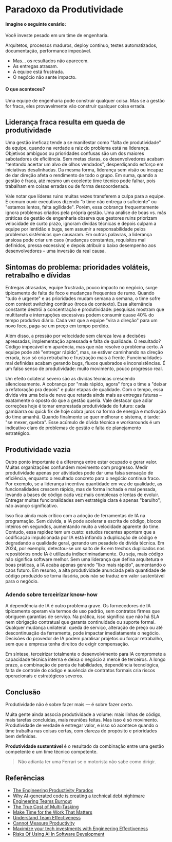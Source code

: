 # Paradoxo da Produtividade

#### Imagine o seguinte cenário:

Você investe pesado em um time de engenharia.

Arquitetos, processos maduros, deploy contínuo, testes automatizados, documentação, performance impecável.

- Mas… os resultados não aparecem.
- As entregas atrasam.
- A equipe está frustrada.
- O negócio não sente impacto.

#### O que aconteceu?

Uma equipe de engenharia pode construir qualquer coisa. Mas se a gestão for fraca, eles provavelmente vão construir qualquer coisa errada.

## Liderança fraca resulta em queda de produtividade

Uma gestão ineficaz tende a se manifestar como "falta de produtividade" da equipe, quando na verdade a raiz do problema está na liderança. Objetivos ambíguos ou prioridades confusas são um dos maiores sabotadores de eficiência. Sem metas claras, os desenvolvedores acabam "tentando acertar um alvo de olhos vendados", desperdiçando esforço em iniciativas desalinhadas. Da mesma forma, liderança sem visão ou incapaz de dar direção afeta o rendimento de todo o grupo. Em suma, quando a gestão é fraca, até mesmo um excelente time técnico pode falhar, pois trabalham em coisas erradas ou de forma descoordenada.

Vale notar que líderes ruins muitas vezes transferem a culpa para a equipe. É comum ouvir executivos dizendo “o time não entrega o suficiente” ou "estamos lentos, falta agilidade". Porém, essa cobrança frequentemente ignora problemas criados pela própria gestão. Uma análise de boas vs. más práticas de gestão de engenharia observa que gestores ruins priorizam velocidade de curto prazo, ignoram dívidas técnicas e depois culpam a equipe por lentidão e bugs, sem assumir a responsabilidade pelos problemas sistêmicos que causaram. Em outras palavras, a liderança ansiosa pode criar um caos (mudanças constantes, requisitos mal definidos, pressa excessiva) e depois atribuir o baixo desempenho aos desenvolvedores – uma inversão da real causa.

## Sintomas do problema: prioridades voláteis, retrabalho e dívidas

Entregas atrasadas, equipe frustrada, pouco impacto no negócio, surge tipicamente de falta de foco e mudanças frequentes de rumo. Quando "tudo é urgente" e as prioridades mudam semana a semana, o time sofre com context switching contínuo (troca de contexto). Essa alternância constante destrói a concentração e produtividade: pesquisas mostram que multitarefa e interrupções excessivas podem consumir quase 40% do tempo produtivo diário. Cada vez que a equipe "vira a direção" para um novo foco, paga-se um preço em tempo perdido.

Além disso, a pressão por velocidade sem clareza leva a decisões apressadas, implementação apressada e falta de qualidade. O resultado? Código impecável em aparência, mas que não resolve o problema certo. A equipe pode até "entregar rápido", mas, se estiver caminhando na direção errada, isso só cria retrabalho e frustração mais à frente. Funcionalidades mal definidas acabam gerando bugs, fluxos quebrados e inconsistências. É um falso senso de produtividade: muito movimento, pouco progresso real.

Um efeito colateral severo são as dívidas técnicas crescendo silenciosamente. A cobrança por "mais rápido, agora" força o time a "deixar a refatoração pra depois" e pular etapas de qualidade. Com o tempo, essa dívida vira uma bola de neve que retarda ainda mais as entregas futuras – exatamente o oposto do que a gestão queria. Vale destacar que adiar correções hoje é tomar emprestada produtividade do futuro: cada gambiarra ou quick fix de hoje cobra juros na forma de energia e motivação do time amanhã. Quando finalmente se quer melhorar o sistema, é tarde: "se mexer, quebra". Esse acúmulo de dívida técnica e workarounds é um indicativo claro de problemas de gestão e falta de planejamento estratégico.

## Produtividade vazia

Outro ponto importante é a diferença entre estar ocupado e gerar valor. Muitas organizações confundem movimento com progresso. Medir produtividade apenas por atividades pode dar uma falsa sensação de eficiência, enquanto o resultado concreto para o negócio continua fraco. Por exemplo, se a liderança incentiva quantidade em vez de qualidade, as funcionalidades crescem rápido, mas de forma inchada e mal pensada, levando a bases de código cada vez mais complexas e lentas de evoluir. Entregar muitas funcionalidades sem estratégia clara é apenas "barulho", não avanço significativo.

Isso fica ainda mais crítico com a adoção de ferramentas de IA na programação. Sem dúvida, a IA pode acelerar a escrita de código, blocos inteiros em segundos, aumentando muito a velocidade aparente do time. Contudo, essa rapidez tem um custo: estudos recentes apontam que a codificação impulsionada por IA está inflando a duplicação de código e degradando a qualidade geral, gerando um pesadelo de dívida técnica. Em 2024, por exemplo, detectou-se um salto de 8x em trechos duplicados nos repositórios onde IA é utilizada indiscriminadamente. Ou seja, mais código não significa software melhor. Sem uma liderança que defina arquitetura e boas práticas, a IA acaba apenas gerando "lixo mais rápido", aumentando o caos futuro. Em resumo, a alta produtividade anunciada pela quantidade de código produzido se torna ilusória, pois não se traduz em valor sustentável para o negócio.

### Adendo sobre terceirizar know-how

A dependência de IA é outro problema grave. Os fornecedores de IA tipicamente operam via termos de uso padrão, sem contratos firmes que obriguem garantias de serviço. Na prática, isso significa que não há SLA nem obrigação contratual que garanta continuidade ou suporte formal. Qualquer mudança unilateral: queda de serviço, alteração de preço ou até descontinuação da ferramenta, pode impactar imediatamente o negócio. Decisões do provedor de IA podem paralisar projetos ou forçar retrabalho, sem que a empresa tenha direitos de exigir compensação.

Em síntese, terceirizar totalmente o desenvolvimento para IA compromete a capacidade técnica interna e deixa o negócio à mercê de terceiros. A longo prazo, a combinação de perda de habilidades, dependência tecnológica, falta de controle do código e ausência de contratos formais cria riscos operacionais e estratégicos severos.

## Conclusão

Produtividade não é sobre fazer mais — é sobre fazer certo.

Muita gente ainda associa produtividade a volume: mais linhas de código, mais tarefas concluídas, mais reuniões feitas. Mas isso é só movimento. Produtividade de verdade é entregar valor, e isso só acontece quando o time trabalha nas coisas certas, com clareza de propósito e prioridades bem definidas.

**Produtividade sustentável** é o resultado da combinação entre uma gestão competente e um time técnico competente.

> Não adianta ter uma Ferrari se o motorista não sabe como dirigir.

## Referências

- [The Engineering Productivity Paradox](https://fullscale.io/blog/engineering-productivity-paradox)
- [Why AI-generated code is creating a technical debt nightmare](https://www.okoone.com/spark/technology-innovation/why-ai-generated-code-is-creating-a-technical-debt-nightmare)
- [Engineering Teams Burnout](https://www.linkedin.com/posts/gabrielgreenberg_ive-seen-engineering-teams-burn-out-because-activity-7270104587582275584-dRQt)
- [The True Cost of Multi-Tasking](http://psychologytoday.com/us/blog/brain-wise/201209/the-true-cost-of-multi-tasking)
- [Make Time for the Work That Matters](https://hbr.org/2013/09/make-time-for-the-work-that-matters)
- [Understand Team Effectiveness](https://rework.withgoogle.com/en/guides/understanding-team-effectiveness#introduction)
- [Cannot Measure Productivity](https://martinfowler.com/bliki/CannotMeasureProductivity.html)
- [Maximize your tech investments with Engineering Effectiveness](https://www.thoughtworks.com/en-us/insights/articles/a-comprehensive-methodology-for-engineering-effectiveness)
- [Risks Of Using AI In Software Development](https://impalaintech.com/blog/risks-of-ai-software-development)

